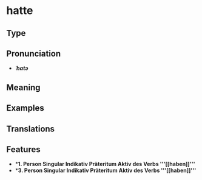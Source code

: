 # hatte 
## Type 
## Pronunciation 
- _**ˈhatə**_ 
## Meaning 
## Examples 
## Translations 
## Features 
- ***1. Person Singular Indikativ Präteritum Aktiv des Verbs '''[[haben]]'''** 
- ***3. Person Singular Indikativ Präteritum Aktiv des Verbs '''[[haben]]'''** 
